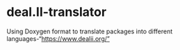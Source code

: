 # deal.II-translator
Using Doxygen format to translate packages into different languages-“https://www.dealii.org/”
